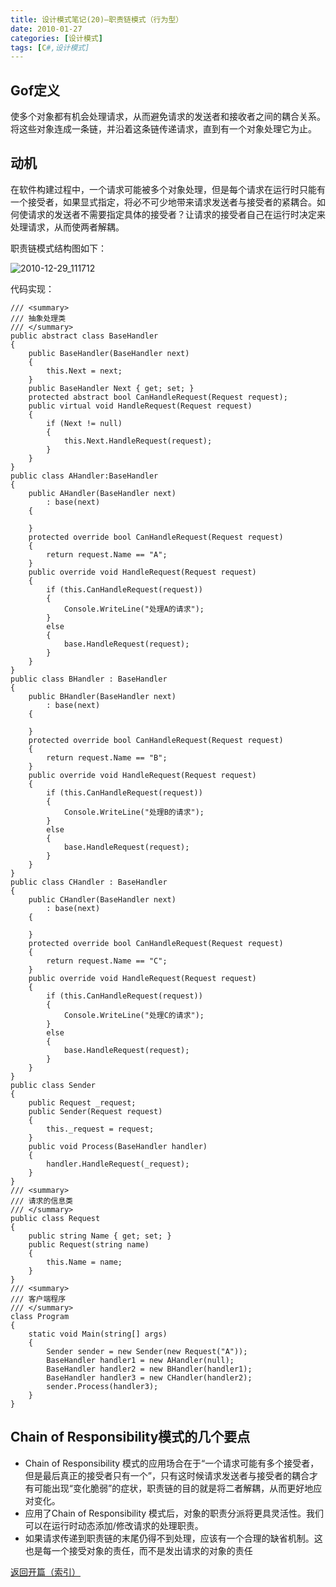 ```yaml
---
title: 设计模式笔记(20)—职责链模式（行为型）
date: 2010-01-27
categories: [设计模式]
tags: [C#,设计模式]
---
```


## Gof定义

使多个对象都有机会处理请求，从而避免请求的发送者和接收者之间的耦合关系。将这些对象连成一条链，并沿着这条链传递请求，直到有一个对象处理它为止。

## 动机

在软件构建过程中，一个请求可能被多个对象处理，但是每个请求在运行时只能有一个接受者，如果显式指定，将必不可少地带来请求发送者与接受者的紧耦合。如何使请求的发送者不需要指定具体的接受者？让请求的接受者自己在运行时决定来处理请求，从而使两者解耦。

职责链模式结构图如下：

![2010-12-29_111712](http://fwhyy.com/img/post/2010-12-29_111712.png)

代码实现：

```
/// <summary>
/// 抽象处理类
/// </summary>
public abstract class BaseHandler
{
    public BaseHandler(BaseHandler next)
    {
        this.Next = next;
    }
    public BaseHandler Next { get; set; }
    protected abstract bool CanHandleRequest(Request request);
    public virtual void HandleRequest(Request request)
    {
        if (Next != null)
        {
            this.Next.HandleRequest(request);
        }
    }
}
public class AHandler:BaseHandler
{
    public AHandler(BaseHandler next)
        : base(next)
    {

    }
    protected override bool CanHandleRequest(Request request)
    {
        return request.Name == "A";
    }
    public override void HandleRequest(Request request)
    {
        if (this.CanHandleRequest(request))
        {
            Console.WriteLine("处理A的请求");
        }
        else
        {
            base.HandleRequest(request);
        }
    }
}
public class BHandler : BaseHandler
{
    public BHandler(BaseHandler next)
        : base(next)
    {

    }
    protected override bool CanHandleRequest(Request request)
    {
        return request.Name == "B";
    }
    public override void HandleRequest(Request request)
    {
        if (this.CanHandleRequest(request))
        {
            Console.WriteLine("处理B的请求");
        }
        else
        {
            base.HandleRequest(request);
        }
    }
}
public class CHandler : BaseHandler
{
    public CHandler(BaseHandler next)
        : base(next)
    {

    }
    protected override bool CanHandleRequest(Request request)
    {
        return request.Name == "C";
    }
    public override void HandleRequest(Request request)
    {
        if (this.CanHandleRequest(request))
        {
            Console.WriteLine("处理C的请求");
        }
        else
        {
            base.HandleRequest(request);
        }
    }
}
public class Sender
{
    public Request _request;
    public Sender(Request request)
    {
        this._request = request;
    }
    public void Process(BaseHandler handler)
    {
        handler.HandleRequest(_request);
    }
}
/// <summary>
/// 请求的信息类
/// </summary>
public class Request
{
    public string Name { get; set; }
    public Request(string name)
    {
        this.Name = name;
    }
}
/// <summary>
/// 客户端程序
/// </summary>
class Program
{
    static void Main(string[] args)
    {
        Sender sender = new Sender(new Request("A"));
        BaseHandler handler1 = new AHandler(null);
        BaseHandler handler2 = new BHandler(handler1);
        BaseHandler handler3 = new CHandler(handler2);
        sender.Process(handler3);
    }
}
```

## Chain of Responsibility模式的几个要点

* Chain of Responsibility 模式的应用场合在于“一个请求可能有多个接受者，但是最后真正的接受者只有一个”，只有这时候请求发送者与接受者的耦合才有可能出现“变化脆弱”的症状，职责链的目的就是将二者解耦，从而更好地应对变化。
* 应用了Chain of Responsibility 模式后，对象的职责分派将更具灵活性。我们可以在运行时动态添加/修改请求的处理职责。
* 如果请求传递到职责链的末尾仍得不到处理，应该有一个合理的缺省机制。这也是每一个接受对象的责任，而不是发出请求的对象的责任

[返回开篇（索引）](http://blog.fwhyy.com/2009/11/design-patterns-notes-1-index/)



